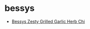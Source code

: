 # bessys

 * [Bessys Zesty Grilled Garlic Herb Chi](../../index/b/bessys-zesty-grilled-garlic-herb-chi.json)
